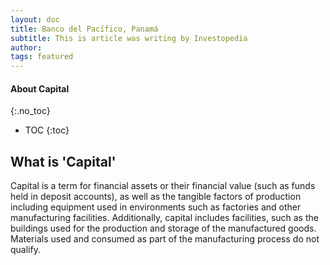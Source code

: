 ```yaml
---
layout: doc
title: Banco del Pacífico, Panamá
subtitle: This is article was writing by Investopedia
author:
tags: featured
---
```


#### About Capital
{:.no_toc}
* TOC
{:toc}

## What is 'Capital'
Capital is a term for financial assets or their financial value (such as funds held in deposit accounts), as well as the tangible factors of production including equipment used in environments such as factories and other manufacturing facilities. Additionally, capital includes facilities, such as the buildings used for the production and storage of the manufactured goods. Materials used and consumed as part of the manufacturing process do not qualify.
